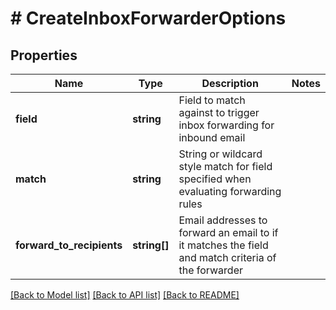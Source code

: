 # # CreateInboxForwarderOptions

## Properties

Name | Type | Description | Notes
------------ | ------------- | ------------- | -------------
**field** | **string** | Field to match against to trigger inbox forwarding for inbound email | 
**match** | **string** | String or wildcard style match for field specified when evaluating forwarding rules | 
**forward_to_recipients** | **string[]** | Email addresses to forward an email to if it matches the field and match criteria of the forwarder | 

[[Back to Model list]](../../README#documentation-for-models) [[Back to API list]](../../README#documentation-for-api-endpoints) [[Back to README]](../../README)


